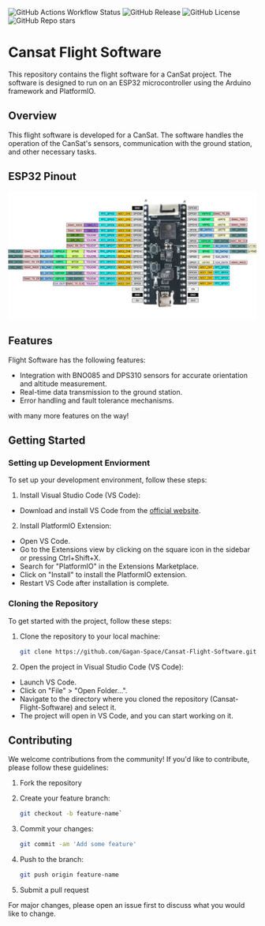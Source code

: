 ![GitHub Actions Workflow Status](https://img.shields.io/github/actions/workflow/status/Gagan-Space/Cansat-Flight-Software/test.yml)
![GitHub Release](https://img.shields.io/github/v/release/Gagan-Space/Cansat-Flight-Software)
![GitHub License](https://img.shields.io/github/license/Gagan-Space/Cansat-Flight-Software)
![GitHub Repo stars](https://img.shields.io/github/stars/Gagan-Space/Cansat-Flight-Software?style=flat)

# Cansat Flight Software
This repository contains the flight software for a CanSat project. The software is designed to run on an ESP32 microcontroller using the Arduino framework and PlatformIO.
## Overview

This flight software is developed for a CanSat. The software handles the operation of the CanSat's sensors, communication with the ground station, and other necessary tasks.

## ESP32 Pinout
![Esp32 Pinout](esp32-pico-kit-1-pinout.png)

## Features
Flight Software has the following features:
- Integration with BNO085 and DPS310 sensors for accurate orientation and altitude measurement.
- Real-time data transmission to the ground station.
- Error handling and fault tolerance mechanisms.

with many more features on the way!

## Getting Started

### Setting up Development Enviorment
To set up your development environment, follow these steps:

1. Install Visual Studio Code (VS Code):
- Download and install VS Code from the [official website](https://code.visualstudio.com/).

2. Install PlatformIO Extension:
- Open VS Code.
- Go to the Extensions view by clicking on the square icon in the sidebar or pressing Ctrl+Shift+X.
- Search for "PlatformIO" in the Extensions Marketplace.
- Click on "Install" to install the PlatformIO extension.
- Restart VS Code after installation is complete.


### Cloning the Repository
To get started with the project, follow these steps:

1. Clone the repository to your local machine:

    ```bash
    git clone https://github.com/Gagan-Space/Cansat-Flight-Software.git
    ```
2. Open the project in Visual Studio Code (VS Code):

- Launch VS Code.
- Click on "File" > "Open Folder...".
- Navigate to the directory where you cloned the repository (Cansat-Flight-Software) and select it.
- The project will open in VS Code, and you can start working on it.

## Contributing

We welcome contributions from the community! If you'd like to contribute, please follow these guidelines:

1. Fork the repository
2. Create your feature branch: 
    ```bash
    git checkout -b feature-name`
    ```
3. Commit your changes:
    ```bash
    git commit -am 'Add some feature'
    ```

4. Push to the branch: 
    ``` bash
    git push origin feature-name
    ```
5. Submit a pull request

For major changes, please open an issue first to discuss what you would like to change.